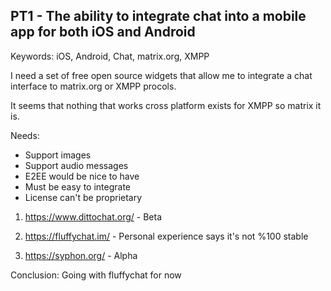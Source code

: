 PT1 - The ability to integrate chat into a mobile app for both iOS and Android
--------------------------------------------------------------------------------------------------

Keywords: iOS, Android, Chat, matrix.org, XMPP

I need a set of free open source widgets that allow me to integrate a chat interface to matrix.org or XMPP procols.

It seems that nothing that works cross platform exists for XMPP so matrix it is.

Needs:

 - Support images
 - Support audio messages
 - E2EE would be nice to have
 - Must be easy to integrate
 - License can't be proprietary

1. https://www.dittochat.org/ - Beta

2. https://fluffychat.im/ - Personal experience says it's not %100 stable

3. https://syphon.org/ - Alpha

Conclusion: Going with fluffychat for now
